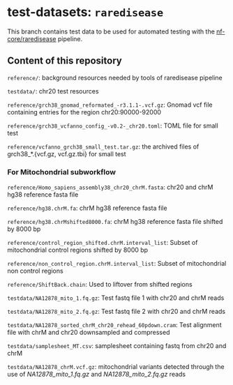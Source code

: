 # test-datasets: `raredisease`

This branch contains test data to be used for automated testing with the [nf-core/raredisease](https://github.com/nf-core/raredisease) pipeline.

## Content of this repository

`reference/`: background resources needed by tools of raredisease pipeline

`testdata/`: chr20 test resources

`reference/grch38_gnomad_reformated_-r3.1.1-.vcf.gz`: Gnomad vcf file containing entries for the region chr20:90000-92000

`reference/grch38_vcfanno_config_-v0.2-_chr20.toml`: TOML file for small test

`reference/vcfanno_grch38_small_test.tar.gz`: the archived files of grch38_*.{vcf.gz, vcf.gz.tbi} for small test

### For Mitochondrial subworkflow

`reference/Homo_sapiens_assembly38_chr20_chrM.fasta`: chr20 and chrM hg38 reference fasta file

`reference/hg38.chrM.fa`: chrM hg38 reference fasta file

`reference/hg38.chrMshifted8000.fa`: chrM hg38 reference fasta file shifted by 8000 bp

`reference/control_region_shifted.chrM.interval_list`: Subset of mitochondrial control regions shifted by 8000 bp

`reference/non_control_region.chrM.interval_list`: Subset of mitochondrial non control regions

`reference/ShiftBack.chain`: Used to liftover from shifted regions

`testdata/NA12878_mito_1.fq.gz`: Test fastq file 1 with chr20 and chrM reads

`testdata/NA12878_mito_2.fq.gz`: Test fastq file 2 with chr20 and chrM reads

`testdata/NA12878_sorted_chrM_chr20_rehead_60pdown.cram`: Test alignment file with chrM and chr20 downsampled and compressed

`testdata/samplesheet_MT.csv`: samplesheet containing fastq from chr20 and chrM

`testdata/NA12878_chrM.vcf.gz`: mitochondrial variants detected through the use of _NA12878_mito_1.fq.gz_ and _NA12878_mito_2.fq.gz_ reads
